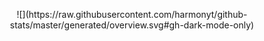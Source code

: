 <p align="center">
  ![](https://raw.githubusercontent.com/harmonyt/github-stats/master/generated/overview.svg#gh-dark-mode-only)
</p>
